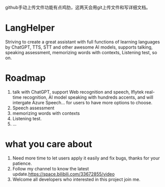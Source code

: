 github手动上传文件功能有点鸡肋，这两天会用git上传文件和写详细文档。

# LangHelper
Striving to create a great assistant with full functions of learning languages by ChatGPT, TTS, STT and other awesome AI models, supports talking, speaking assessment, memorizing words with contexts, Listening test, so on.
# Roadmap
1. talk with ChatGPT, support Web recognition and speech, Iflytek real-time recognition, AI model speaking with hundreds accents, and will intergate Azure Speech... for users to have more options to choose.
2. Speech assessment
3. memorizing words with contexts
4. Listening test.
5. ...

# what you care about
1. Need more time to let users apply it easily and fix bugs, thanks for your patience.
2. Follow my channel to know the latest update.https://space.bilibili.com/33672855/video
3. Welcome all developers who interested in this project join me.
